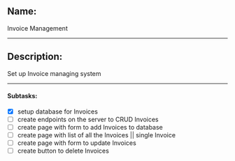 ## Name:
Invoice Management

---
## Description:
Set up Invoice managing system

---
#### Subtasks:
- [x] setup database for Invoices
- [ ] create endpoints on the server to CRUD Invoices
- [ ] create page with form to add Invoices to database
- [ ] create page with list of all the Invoices || single Invoice
- [ ] create page with form to update Invoices
- [ ] create button to delete Invoices